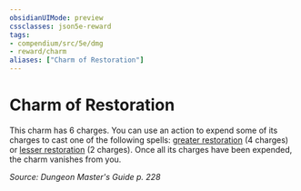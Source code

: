 ```yaml
---
obsidianUIMode: preview
cssclasses: json5e-reward
tags:
- compendium/src/5e/dmg
- reward/charm
aliases: ["Charm of Restoration"]
---
```

# Charm of Restoration

This charm has 6 charges. You can use an action to expend some of its charges to cast one of the following spells: [greater restoration](/2-Mechanics/CLI/spells/greater-restoration.md) (4 charges) or [lesser restoration](/2-Mechanics/CLI/spells/lesser-restoration.md) (2 charges). Once all its charges have been expended, the charm vanishes from you.

*Source: Dungeon Master's Guide p. 228*